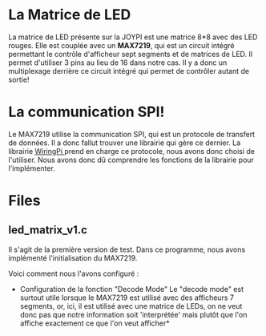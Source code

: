 
# **La Matrice de LED**
La matrice de LED présente sur la JOYPI est une matrice 8*8 avec des LED rouges. Elle est couplée avec un **MAX7219**, qui est un circuit intégré permettant le contrôle d'afficheur sept segments et de matrices de LED. Il permet d'utiliser 3 pins au lieu de 16 dans notre cas. Il y a donc un multiplexage derrière ce circuit intégré qui permet de contrôler autant de sortie! 

# La communication SPI!

Le MAX7219 utilise la communication SPI, qui est un protocole de transfert de données. Il a donc fallut trouver une librairie qui gère ce dernier. La librairie [WiringPi
](https://github.com/WiringPi/WiringPi) prend en charge ce protocole, nous avons donc choisi de l'utiliser. Nous avons donc dû comprendre les fonctions de la librairie pour l'implémenter.

# Files

## led_matrix_v1.c

Il s'agit de la première version de test. Dans ce programme, nous avons implémenté l'initialisation du MAX7219.

Voici comment nous l'avons configuré : 

 - Configuration de la fonction "Decode Mode"
Le "decode mode" est surtout utile lorsque le MAX7219 est utilisé avec des afficheurs 7 segments, or, ici,  il est utilisé avec une matrice de LEDs, on ne veut donc pas que notre information soit 'interprétée'  mais plutôt que l'on affiche exactement ce que l'on veut afficher*


